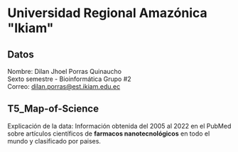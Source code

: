 # Universidad Regional Amazónica "Ikiam"
## Datos
Nombre: Dilan Jhoel Porras Quinaucho<br>
Sexto semestre - Bioinformática Grupo #2<br>
Correo: dilan.porras@est.ikiam.edu.ec
## T5_Map-of-Science
Explicación de la data: Información obtenida del 2005 al 2022 en el PubMed sobre artículos científicos de __farmacos nanotecnológicos__ en todo el mundo y clasificado por paises.

